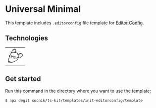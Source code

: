 # Universal Minimal

This template includes `.editorconfig` file template for [Editor Config](https://editorconfig.org/).

## Technologies

<!--#region Technologies table -->

<table>
  <tr>
    <td>
      <a href="https://editorconfig.org"
        ><img
          src="https://raw.githubusercontent.com/editorconfig/editorconfig/master/assets/EditorConfig_Logo.svg"
          alt="EditorConfig icon"
          width="50px"
          height="50px"
      /></a>
    </td>
  </tr>
</table>

<!--#endregion-->

## Get started

Run this command in the directory where you want to use the template:

```shell
$ npx degit socnik/ts-kit/templates/init-editorconfig/template
```

